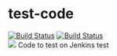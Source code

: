 # test-code


[![Build Status](http://power-ci.osuosl.org:8080/buildStatus/icon?job=demo-build)](http://power-ci.osuosl.org:8080/job/demo-build/)
[![Build Status](http://140.211.168.153:8080/job/demo-build/badge/icon)](http://140.211.168.153:8080/job/demo-build)       
<a href='http://140.211.168.153:8080/job/demo-build/'><img src='https://www.google.com/search?q=png+image&espv=2&source=lnms&tbm=isch&sa=X&ved=0ahUKEwiW7dTPwITTAhUELmMKHULVDO4Q_AUIBigB&biw=1365&bih=768#imgrc=zZx3FSqN5M51yM:'></a>
Code to test on Jenkins
test

